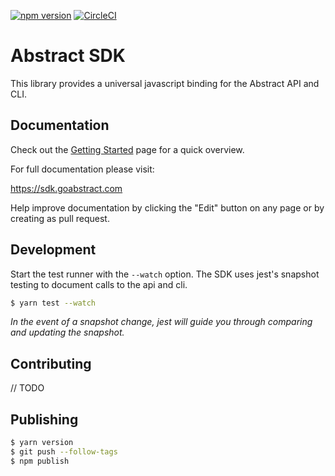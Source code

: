 [![npm version](https://badge.fury.io/js/abstract-sdk.svg)](https://badge.fury.io/js/abstract-sdk) [![CircleCI](https://circleci.com/gh/goabstract/abstract-sdk.svg?style=svg)](https://circleci.com/gh/goabstract/abstract-sdk)

# Abstract SDK

This library provides a universal javascript binding for the Abstract API and CLI.

## Documentation

Check out the [Getting Started](https://sdk.goabstract.com/docs/getting-started/) page for a quick overview.

For full documentation please visit:

https://sdk.goabstract.com

Help improve documentation by clicking the "Edit" button on any page or by creating as pull request.

## Development

Start the test runner with the `--watch` option. The SDK uses jest's snapshot testing to document calls to the api and cli.

```bash
$ yarn test --watch
```

*In the event of a snapshot change, jest will guide you through comparing and updating the snapshot.*

## Contributing

// TODO

## Publishing

```bash
$ yarn version
$ git push --follow-tags
$ npm publish
```
